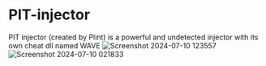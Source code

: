 # PIT-injector
PIT injector (created by Plint) is a powerful and undetected injector with its own cheat dll named WAVE
![Screenshot 2024-07-10 123557](https://github.com/user-attachments/assets/d2ff65db-5765-4cf8-8ee1-c8ff436d02da)
![Screenshot 2024-07-10 021833](https://github.com/user-attachments/assets/541bc2ff-0aa8-48d8-83fc-135535bc8bd4)
